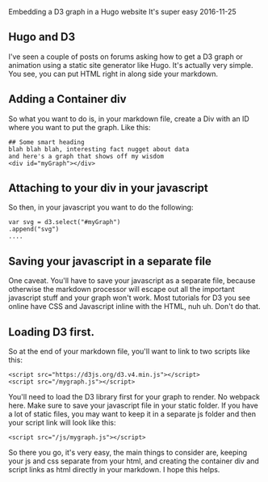 Embedding a D3 graph in a Hugo website
It's super easy
2016-11-25
## Hugo and D3

I've seen a couple of posts on forums asking how to get a D3 graph or animation using a static site generator like Hugo. It's actually very simple. You see, you can put HTML right in along side your markdown.

## Adding a Container div

So what you want to do is, in your markdown file, create a Div with an ID where you want to put the graph. Like this:

    ## Some smart heading
    blah blah blah, interesting fact nugget about data
    and here's a graph that shows off my wisdom
    <div id="myGraph"></div>

## Attaching to your div in your javascript

So then, in your javascript you want to do the following:

    var svg = d3.select("#myGraph")
	.append("svg")
	....

## Saving your javascript in a separate file

One caveat. You'll have to save your javascript as a separate file, because otherwise the markdown processor will escape out all the important javascript stuff and your graph won't work. Most tutorials for D3 you see online have CSS and Javascript inline with the HTML, nuh uh. Don't do that.

## Loading D3 first.
So at the end of your markdown file, you'll want to link to two scripts like this:

    <script src="https://d3js.org/d3.v4.min.js"></script>
	<script src="/mygraph.js"></script>

You'll need to load the D3 library first for your graph to render. No webpack here. Make sure to save your javascript file in your static folder. If you have a lot of static files, you may want to keep it in a separate js folder and then your script link will look like this:

    <script src="/js/mygraph.js"></script>

So there you go, it's very easy, the main things to consider are, keeping your js and css separate from your html, and creating the container div and script links as html directly in your markdown. I hope this helps.